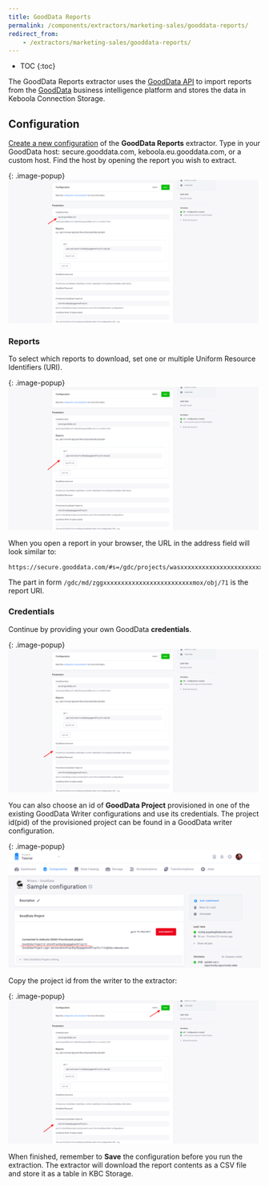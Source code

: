 ```yaml
---
title: GoodData Reports
permalink: /components/extractors/marketing-sales/gooddata-reports/
redirect_from:
    - /extractors/marketing-sales/gooddata-reports/
---
```


* TOC
{:toc}

The GoodData Reports extractor uses the [GoodData API](https://help.gooddata.com/display/API/API+Reference#/reference/dashboards-and-reporting/export-a-large-report/export-a-raw-report) to import
reports from the [GoodData](https://www.gooddata.com/) business intelligence platform and stores the data in Keboola Connection Storage.

## Configuration
[Create a new configuration](/components/#creating-component-configuration) of the **GoodData Reports** extractor.
Type in your GoodData host: secure.gooddata.com, keboola.eu.gooddata.com, or a custom host. Find the host
by opening the report you wish to extract.

{: .image-popup}
![Screenshot - GoodData Host](/components/extractors/marketing-sales/gooddata-reports/gooddata-reports-1.png)

### Reports
To select which reports to download, set one or multiple Uniform Resource Identifiers (URI).

{: .image-popup}
![Screenshot - GoodData URI](/components/extractors/marketing-sales/gooddata-reports/gooddata-reports-2.png)

When you open a report in your browser, the URL in the address field will look similar to:

    https://secure.gooddata.com/#s=/gdc/projects/wasxxxxxxxxxxxxxxxxxxxxxxxxxmox|analysisPage|head|/gdc/md/zggxxxxxxxxxxxxxxxxxxxxxxxxxmox/obj/71

The part in form `/gdc/md/zggxxxxxxxxxxxxxxxxxxxxxxxxxmox/obj/71` is the report URI.

### Credentials
Continue by providing your own GoodData **credentials**.

{: .image-popup}
![Screenshot - GoodData Credentials](/components/extractors/marketing-sales/gooddata-reports/gooddata-reports-3.png)

You can also choose an id of **GoodData Project** provisioned in one of the existing GoodData Writer configurations and use its credentials. The project id(pid) of the provisioned project can be found in a GoodData writer configuration.

{: .image-popup}
![Screenshot - GoodData Writer Config with Provisioned Project](/components/extractors/marketing-sales/gooddata-reports/gooddata-writer-1.png)

Copy the project id from the writer to the extractor:

{: .image-popup}
![Screenshot - Provisioned GoodData Project Id](/components/extractors/marketing-sales/gooddata-reports/gooddata-reports-4.png)

When finished, remember to **Save** the configuration before you run the extraction. The extractor will download the report contents as a
CSV file and store it as a table in KBC Storage.
